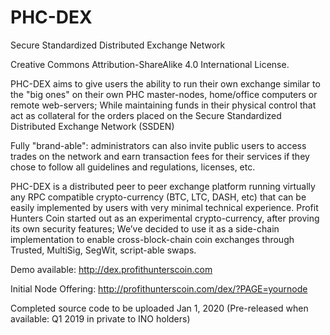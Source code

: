 # PHC-DEX
Secure Standardized Distributed Exchange Network

Creative Commons Attribution-ShareAlike 4.0 International License.

PHC-DEX aims to give users the ability to run their own exchange similar to the "big ones" on their own PHC master-nodes, home/office computers or remote web-servers; While maintaining funds in their physical control that act as collateral for the orders placed on the Secure Standardized Distributed Exchange Network (SSDEN)

Fully "brand-able": administrators can also invite public users to access trades on the network and earn transaction fees for their services if they chose to follow all guidelines and regulations, licenses, etc.

PHC-DEX is a distributed peer to peer exchange platform running virtually any RPC compatible crypto-currency (BTC, LTC, DASH, etc) that can be easily implemented by users with very minimal technical experience. Profit Hunters Coin started out as an experimental crypto-currency, after proving its own security features; We’ve decided to use it as a side-chain implementation to enable cross-block-chain coin exchanges through Trusted, MultiSig, SegWit, script-able swaps.

Demo available: http://dex.profithunterscoin.com

Initial Node Offering: http://profithunterscoin.com/dex/?PAGE=yournode

Completed source code to be uploaded Jan 1, 2020 (Pre-released when available: Q1 2019 in private to INO holders)

